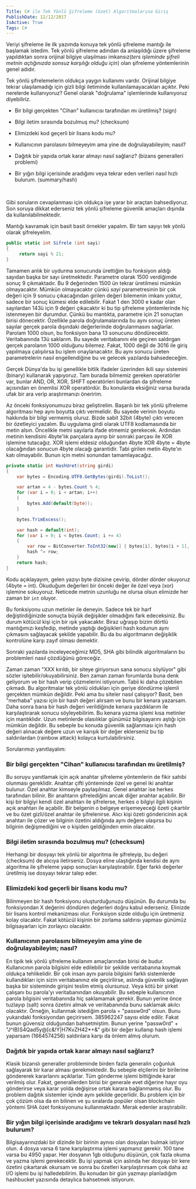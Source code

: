 ```yaml
---
Title: C# ile Tek Yönlü Şifreleme (özet) Algoritmalarına Giriş
PublishDate: 12/12/2017
IsActive: True
Tags: C#
---
```


Veriyi şifreleme ile ilk yazımda konuya tek yönlü şifreleme mantığı ile başlamak istedim. Tek yönlü şifreleme adından da anlaşıldığı üzere şifreleme yapıldıktan sonra orijinal bilgiye ulaşılması imkansız(_ters işleminde şifreli metnin açtığınızda sonsuz karşılığı olduğu için_) olan şifreleme yöntemlerinin genel adıdır.

Tek yönlü şifrelemelerin oldukça yaygın kullanımı vardır. Orijinal bilgiye tekrar ulaşılamadığı için gizli bilgi iletiminde kullanılamayacakları açıktır. Peki nerelerde kullanıyoruz? Genel olarak "doğrulama" işlemlerinde kullanıyoruz diyebiliriz. 

* Bir bilgi gerçekten "Cihan" kullanıcısı tarafından mı üretilmiş? (sign)

* Bilgi iletim sırasında bozulmuş mu? (checksum) 

* Elimizdeki kod geçerli bir lisans kodu mu? 

* Kullanıcının parolasını bilmeyeyim ama yine de doğrulayabileyim; nasıl?

* Dağıtık bir yapıda ortak karar almayı nasıl sağlarız? (bizans generalleri problemi)

* Bir yığın bilgi içerisinde aradığımı veya  tekrar eden verileri  nasıl hızlı bulurum. (summary/hash)

  ​

Gibi soruların cevaplanması için oldukça işe yarar bir araçtan bahsediyoruz. Son soruya dikkat ederseniz tek yönlü şifreleme güvenlik amaçları dışında da kullanılabilmektedir. 

Mantığı kavramak için basit basit örnekler yapalım. Bir tam sayıyı tek yönlü olarak şifreleyelim. 

```csharp
public static int Sifrele (int sayi)
{
	 return sayi % 21;
}
```
Tamamen anlık bir uydurma sonucunda ürettiğim bu fonksiyon aldığı sayıdan başka bir sayı üretmektedir. Parametre olarak 1500 verdiğimde sonuç 9 çıkmaktadır. Bu 9 değerinden 1500 ün tekrar üretilmesi mümkün olmayacaktır. Mümkün olmayacaktır çünkü _sayi_ parametresinin bir çok değeri için 9 sonucu çıkacağından girilen değeri bilemenin imkanı yoktur, sadece bir sonuç kümesi elde edilebilir. Fakat 1 den 3000 e kadar olan sayılardan 143ü için 9 değeri çıkacaktır ki bu tip şifreleme yöntemlerinde hiç istenmeyen bir durumdur. Çünkü bu mantıkta, parametre için 21 sonuçtan birisi dönecektir.   Özellikle parola doğrulamalarında bu aynı sonuç üreten sayılar gerçek parola dışındaki değerlerinde doğrulanmasını sağlarlar. Parolam 1000 olsun, bu fonksiyon bana 13 sonucunu döndürecektir. Veritabanında 13ü saklarım. Bu sayede veritabanını ele geçiren saldırgan gerçek parolanın 1000 olduğunu bilemez. Fakat, 1000 değil de 3016 ile giriş yapılmaya çalışılırsa bu işlem onaylanacaktır. Bu aynı sonucu üreten parametrelerin nasıl engellendiğine bu ve gelecek yazılarda bahsedeceğim.

Gerçek Dünya'da bu işi genellikle bitlik ifadeler üzerinden ikili sayı sistemini (binary) kullanarak yapıyoruz. Tam burada bilmemiz gereken operatörler var, bunlar AND, OR, XOR, SHIFT operatörleri bunlardan da şifreleme açısından en önemlisi XOR operatördür. Bu konularda eksiğiniz varsa burada ufak bir ara verip araştırmanızı öneririm.

Az önceki fonksiyonumuzu biraz geliştirelim. Başarılı bir tek yönlü şifreleme algoritması hep aynı boyutta çıktı vermelidir. Bu sayede verinin boyutu hakkında bir bilgi vermemiş oluruz. Bizde sabit 32bit (4byte) çıktı verecen bir özetleyici yazalım. Bu uygulama girdi olarak UTF8 kodlamasında bir metin alsın. Öncelikle metni sayılarla ifade etmemiz gerekecek. Ardından metinin kendisini 4byte'lık parçalara ayırıp bir sonraki parçası ile XOR işlemine tutacağız. XOR işlemi eldesiz olduğundan 4byte XOR 4byte = 4byte olacağından sonucun 4byte olacağı garantidir. Tabi girilen metin 4byte'ın katı olmayabilir. Bunun için metni sonundan tamamlayacağız.

```csharp
private static int HashUret(string girdi)
{
    var bytes = Encoding.UTF8.GetBytes(girdi).ToList();

    var artan = 4 - bytes.Count % 4;
    for (var i = 0; i < artan; i++)
    {
        bytes.Add(default(byte));
    }

    bytes.TrimExcess();

    var hash = default(int);
    for (var i = 0; i < bytes.Count; i += 4)
    {
        var row = BitConverter.ToInt32(new[] { bytes[i], bytes[i + 1], bytes[i + 2], bytes[i + 3] }, 0);
        hash ^= row;
    }
    return hash;
}

```
Kodu açıklayayım, gelen yazıyı byte dizisine çevirip, dörder dörder okuyoruz (4byte = int). Okuduğum değerleri bir önceki değer ile özel veya (xor) işlemine sokuyoruz. Neticede metnin uzunluğu ne olursa olsun elimizde her zaman bir `int` oluyor.

Bu fonksiyonu uzun metinler ile deneyin. Sadece tek bir harf değiştirdiğinizde sonuçta büyük değişikler olmadığını fark edeceksiniz. Bu durum kötücül kişi için bir ışık yakacaktır. Biraz uğraşıp bizim dörtlü mantığımızı keşfedip, metinde yaptığı değişikleri hash kodunun aynı çıkmasını sağlayacak şekilde yapabilir. Bu da bu algoritmanın değişiklik kontrolüne karşı zayıf olması demektir.

Sonraki yazılarda inceleyeceğimiz MD5, SHA gibi bilindik algoritmaların bu problemleri nasıl çözdüğünü göreceğiz.

Zaman zaman "XXX kırıldı, bir siteye giriyorsun sana sonucu söylüyor" gibi sözler işitebilir/okuyabilirsiniz. Ben zaman zaman forumlarda buna denk geliyorum ve bir hash verip çözmelerini istiyorum. Tabii ki daha çözebilen çıkmadı. Bu algoritmalar tek yönlü oldukları için geriye döndürme işlemli gerçekten mümkün değildir. Peki ama bu siteler nasıl çalışıyor? Basit, ben "merhaba" yazısı için bir hash değeri alırsam ve bunu bir kenara yazarsam. Daha sonra bana bir hash değeri verildiğinde kenara yazdıklarım ile karşılaştırarak sonucu söyleyebilirim. Bu kenara yazma işlemi kısa metinler için mantıklıdır. Uzun metinlerde olasılıklar günümüz bilgisayarını aştığı için mümkün değildir. Bu sebeple bu konuda güvenlik sağlanması için hash değeri alınacak değere uzun ve karışık bir değer eklerseniz bu tip saldırılardan (rainbow attack) kolayca kurtulabilirsiniz.

Sorularımızı  yanıtlayalım:

### Bir bilgi gerçekten "Cihan" kullanıcısı tarafından mı üretilmiş?
Bu soruyu yanıtlamak için açık anahtar şifreleme yöntemlerin de fikir sahibi olunması gereklidir. Anahtar çifti yönteminde özel ve genel iki anahtar bulunur. Özel anahtar kimseyle paylaşılmaz. Genel anahtar ise herkes tarafından bilinir. Bir anahtarın şifrelediğini ancak diğer anahtar açabilir. Bir kişi bir bilgiyi kendi özel anahtarı ile şifrelerse, herkes o bilgiyi ilgili kişinin açık anahtarı ile açabilir. Bir belgenin o belgeye erişemeyeceği özeti çıkartılır ve bu özet gizli/özel anahtar ile şifrelenirse. Alıcı kişi özeti göndericinin açık anahtarı ile çözer ve bilginin özetini aldığında aynı değere ulaşırsa bu bilginin değişmediğini ve o kişiden geldiğinden emin olacaktır.

### Bilgi iletim sırasında bozulmuş mu? (checksum) 
Herhangi bir dosyayı tek yönlü bir algoritma ile şifreleyip, bu değeri (checksum) de alıcıya iletirseniz. Dosya eline ulaştığında kendisi de aynı algoritma ile şifreleme yapıp sonuçları karşılaştırabilir. Eğer farklı değerler üretilmiş ise dosyayı tekrar talep eder.

### Elimizdeki kod geçerli bir lisans kodu mu? 
Bilinmeyen bir hash fonksiyonu oluşturduğunuzu düşünün. Bu durumda bu fonksiyondan X değerini döndüren değerleri doğru kabul ederseniz. Elinizde bir lisans kontrol mekanizması olur. Fonksiyon sizde olduğu için üretmeniz kolay olacaktır. Fakat kötücül kişinin bir zorlama saldırısı yapması günümüz bilgisayarları için zorlayıcı olacaktır. 

### Kullanıcının parolasını bilmeyeyim ama yine de doğrulayabileyim; nasıl?
En tipik tek yönlü şifreleme kullanım amaçlarından birisi de budur. Kullanıcının parola bilgisini elde edilebilir bir şekilde veritabanına koymak oldukça tehlikelidir. Bir çok insan aynı parola bilgisini farklı sistemlerde kullandıkları için sizin veritabanınız ele geçirilirse, aslında güvenlik sağlayan başka bir sisteminde girişini teslim etmiş olursunuz. Veya kötü bir şirket çalışanı bu parola'yı veritabanından okuyabilir. Bu sebeple kullanıcının parola bilgisini veritabanında hiç saklamamak gerekir. Bunun yerine önce tuzlayıp (salt) sonra özetini almak ve veritabanında bunu saklamak akılcı olacaktır.
Örneğin, kullanmak istediğim parola = "passw0rd" olsun. Bunu yukarıdaki fonksiyondan geçirirsem. 385962247 sayısı elde edilir. Fakat bunun güvensiz olduğundan bahsetmiştim. Bunun yerine "passw0rd" + "J^lB)S4Qad5y@[c&!Y|H7KvZH42*+&" gibi bir değer kullanıp hash işlemi yaparsam (1664574256) saldırılara karşı da önlem almış olurum.

### Dağıtık bir yapıda ortak karar almayı nasıl sağlarız?
Klasik bizanslı generaller probleminde birden fazla generalin çoğunluk sağlayarak bir karar alması gerekmektedir. Bu sebeple elçilerini bir birilerine göndererek kararlarını açıklarlar. Tüm gönderme işlemi bittiğinde karar verilmiş olur. Fakat, generallerden birisi bir generale evet diğerine hayır oyu gönderirse veya karar yolda değişirse ortak karara bağlanmamış olur. Bu problem dağıtık sistemler içinde aynı şekilde geçerlidir. Bu problem için bir çok çözüm olsa da en bilinen ve şu sıralarda popüler olsan blockchain yöntemi SHA özet fonksiyonunu kullanmaktadır. Merak edenler araştırabilir.


### Bir yığın bilgi içerisinde aradığımı ve tekrarlı dosyaları nasıl hızlı bulurum?
Bilgisayarınızdaki bir dizinde bir birinin aynısı olan dosyaları bulmak istiyor olun. 4 dosya varsa 6 tane karşılaştırma işlemi yapmanız gerekir. 100 tane varsa bu 4950 yapar. Her dosyanın 1gb olduğunu düşünün, çok fazla okuma ve yazma işlemi gerekecektir. Bu işi yapmak için aslında her dosyayı bir kere özetini çıkartarak okursam ve sonra bu özetleri karşılaştırırsam çok daha az I/O işlemi bu işi halledebilirim. Bu konudan bir gün yazmayı planladığım hashbucket yazısında detaylıca bahsetmek istiyorum.
